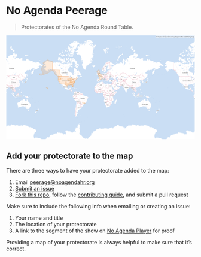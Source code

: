 # No Agenda Peerage

> Protectorates of the No Agenda Round Table.

[![Go to the map](map.png)](https://noagendahr.org/peerage/)

## Add your protectorate to the map

There are three ways to have your protectorate added to the map:

1. Email [peerage@noagendahr.org](mailto:peerage@noagendahr.org)
2. [Submit an issue](https://github.com/NoAgenda/peerage/issues/new)
3. [Fork this repo](https://github.com/NoAgenda/peerage/fork), follow the [contributing guide](.github/CONTRIBUTING.md), and submit a pull request

Make sure to include the following info when emailing or creating an issue:

1. Your name and title
2. The location of your protectorate
3. A link to the segment of the show on [No Agenda Player](https://www.noagendaplayer.com) for proof

Providing a map of your protectorate is always helpful to make sure that it’s
correct.
